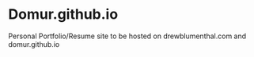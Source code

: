 # Domur.github.io

Personal Portfolio/Resume site to be hosted on drewblumenthal.com and domur.github.io